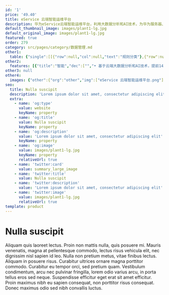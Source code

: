 ```yaml
---
id: '1'
price: '49.40'
title: eService 云端智能运维平台
description: 华为eService云端智能运维平台，利用大数据分析和AI技术，为华为服务器、存储等数据基础设施提供故障自动上报、容量预测、性能预测、硬盘故障预测、问题处理进展跟踪等服务。
default_thumbnail_image: images/plant1-lg.jpg
default_original_image: images/plant1-lg.jpg
featured: true
order: 279
category: src/pages/category/数据管理.md
other1: 
  table: {"single":[[{"row":null,"col":null,"text":"规则分类"},{"row":null,"col":null,"text":"功能"},{"row":null,"col":null,"text":"规格"}],[{"row":"5","col":null,"text":"集中运维"},{"row":null,"col":null,"text":"存储型号"},{"row":null,"col":null,"text":"华为存储主流型号"}],[{"row":null,"col":null,"text":"服务器型号"},{"row":null,"col":null,"text":"华为服务器主流型号"}],[{"row":null,"col":null,"text":"设备管理规模"},{"row":null,"col":null,"text":"单Client部署：存储 ≤ 256套；服务器 ≤ 5000套\n多Client部署: ≤ N x 256套（最多5000台）\n紧急联系人：支持5个，至少1个为安全管理员"}],[{"row":null,"col":null,"text":"接入通道"},{"row":null,"col":null,"text":"Internet/Email"}],[{"row":null,"col":null,"text":"网络带宽"},{"row":null,"col":null,"text":"≥10Mb/s"}],[{"row":"2","col":null,"text":"健康评估"},{"row":null,"col":null,"text":"设备健康评估"},{"row":null,"col":null,"text":"支持系统、硬件、配置、容量、性能健康度实时评估和打分"}],[{"row":null,"col":null,"text":"告警监控"},{"row":null,"col":null,"text":"7x24小时告警远程监控和自动创建问题单"}],[{"row":"4","col":null,"text":"智能分析"},{"row":null,"col":null,"text":"性能分析"},{"row":null,"col":null,"text":"支持端到端性能分析，端到端拓扑展示"}],[{"row":null,"col":null,"text":"性能异常诊断"},{"row":null,"col":null,"text":"针对时延实时检测性能异常，给出修复建议"}],[{"row":null,"col":null,"text":"性能潮汐分析"},{"row":null,"col":null,"text":"历史性能自动分析，支持业务潮汐规律查看"}],[{"row":null,"col":null,"text":"性能瓶颈分析"},{"row":null,"col":null,"text":"支持历史1月和未来2月性能趋势查看，自动给出性能瓶颈结果和修复建议"}],[{"row":"2","col":null,"text":"智能预测"},{"row":null,"col":null,"text":"容量预测"},{"row":null,"col":null,"text":"支持未来12月容量消耗预测，提前预警过载资源，指导容量规划"}],[{"row":null,"col":null,"text":"硬盘预测"},{"row":null,"col":null,"text":"支持硬盘风险预测，提前14天发现故障硬盘"}],[{"row":null,"col":null,"text":"兼容性"},{"row":null,"col":null,"text":"浏览器"},{"row":null,"col":null,"text":"Chrome"}]]}
other2:
  features: [{"title":"智能","dec":["","• 基于云端大数据分析和AI技术，提前14天识别80%以上硬盘故障风险\n• 汇聚20万+套设备故障模式，为93%的故障问题提供处理建议，减少故障定位时间\n• 智能容量预测，提前12个月预知业务容量需求",""]},{"title":"实时","dec":["","• 7x24主动监控和在线运维，分钟级感知故障，风险与故障自动上报\n• 随时随地移动运维，实时掌握设备状态，提前规避系统风险，及时排除设备故障\n• 系统自动创建问题单，问题处理进度可视可追踪\n",""]},{"title":"安全","dec":["","• 数据采集过程业务数据零接触，操作记录全程可追溯可审计\n• 数据传输双向认证，数据只出不进，传输过程全程加密\n• AES256数据加密，数据服务99.9999%高可用，GDPR遵从\n",""]}]
other3: null
other4:
  images: {"other":{"org":"other","img":["eService 云端智能运维平台.png"]}}
seo:
  title: Nulla suscipit
  description: 'Lorem ipsum dolor sit amet, consectetur adipiscing elit'
  extra:
    - name: 'og:type'
      value: website
      keyName: property
    - name: 'og:title'
      value: Nulla suscipit
      keyName: property
    - name: 'og:description'
      value: 'Lorem ipsum dolor sit amet, consectetur adipiscing elit'
      keyName: property
    - name: 'og:image'
      value: images/plant1-lg.jpg
      keyName: property
      relativeUrl: true
    - name: 'twitter:card'
      value: summary_large_image
    - name: 'twitter:title'
      value: Nulla suscipit
    - name: 'twitter:description'
      value: 'Lorem ipsum dolor sit amet, consectetur adipiscing elit'
    - name: 'twitter:image'
      value: images/plant1-lg.jpg
      relativeUrl: true
template: product
---
```


# Nulla suscipit

Aliquam quis laoreet lectus. Proin non mattis nulla, quis posuere mi. Mauris venenatis, magna at pellentesque commodo, lectus risus vehicula elit, nec dignissim nisl sapien id leo. Nulla non pretium metus, vitae finibus lectus. Aliquam in posuere risus. Curabitur ultrices ornare magna porttitor commodo. Curabitur eu tempor orci, sed pretium quam. Vestibulum condimentum, arcu nec pulvinar fringilla, lorem odio varius arcu, in porta tellus eros sed neque. Suspendisse efficitur eget erat sit amet efficitur. Proin maximus nibh eu sapien consequat, non porttitor risus consequat. Donec maximus odio sed nibh convallis luctus.